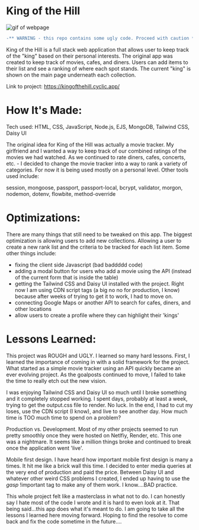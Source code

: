 <h1>King of the Hill</h1>

<img src="kingofthehill.gif" alt="gif of webpage" href="https://kingofthehill.cyclic.app/">

```diff
-** WARNING - this repo contains some ugly code. Proceed with caution **
```

King of the Hill is a full stack web application that allows user to keep track of the "king" based on their personal interests. The original app was created to keep track of movies, cafes, and diners. Users can add items to their list and see a ranking of where each spot stands. The current "king" is shown on the main page underneath each collection.

Link to project: https://kingofthehill.cyclic.app/

<h1>How It's Made:</h1>

Tech used: HTML, CSS, JavaScript, Node.js, EJS, MongoDB, Tailwind CSS, Daisy UI

The original idea for King of the Hill was actually a movie tracker. My girlfriend and I wanted a way to keep track of our combined ratings of the movies we had watched. As we continued to rate diners, cafes, concerts, etc. - I decided to change the movie tracker into a way to rank a variety of categories. For now it is being used mostly on a personal level. Other tools used include:

session, mongoose, passport, passport-local, bcrypt, validator, morgon, nodemon, dotenv, flowbite, method-override

<h1>Optimizations:</h1>

There are many things that still need to be tweaked on this app. The biggest optimization is allowing users to add new collections. Allowing a user to create a new rank list and the criteria to be tracked for each list item. Some other things include:

- fixing the client side Javascript (bad baddddd code)
- adding a modal button for users who add a movie using the API (instead of the current form that is inside the table)
- getting the Tailwind CSS and Daisy UI installed with the project. Right now I am using CDN script tags (a big no no for production, I know) because after weeks of trying to get it to work, I had to move on. 
- connecting Google Maps or another API to search for cafes, diners, and other locations
- allow users to create a profile where they can highlight their 'kings'

<h1>Lessons Learned:</h1>

This project was ROUGH and UGLY. I learned so many hard lessons. First, I learned the importance of coming in with a solid framework for the project. What started as a simple movie tracker using an API quickly became an ever evolving project. As the goalposts continued to move, I failed to take the time to really etch out the new vision.

I was enjoying Tailwind CSS and Daisy UI so much until I broke something and it completely stopped working. I spent days, probably at least a week, trying to get the output.css file to render. No luck. In the end, I had to cut my loses, use the CDN script (I know), and live to see another day. How much time is TOO much time to spend on a problem?

Production vs. Development. Most of my other projects seemed to run pretty smoothly once they were hosted on Netlfiy, Render, etc. This one was a nightmare. It seems like a million things broke and continued to break once the application went 'live'. 

Mobile first design. I have heard how important mobile first design is many a times. It hit me like a brick wall this time. I decided to enter media queries at the very end of production and paid the price. Between Daisy UI and whatever other weird CSS problems I created, I ended up having to use the *gasp* !important tag to make any of them work. I know....BAD practice. 

This whole project felt like a masterclass in what not to do. I can honestly say I hate most of the code I wrote and it is hard to even look at it. That being said...this app does what it's meant to do. I am going to take all the lessons I learned here moving forward. Hoping to find the resolve to come back and fix the code sometime in the future....

